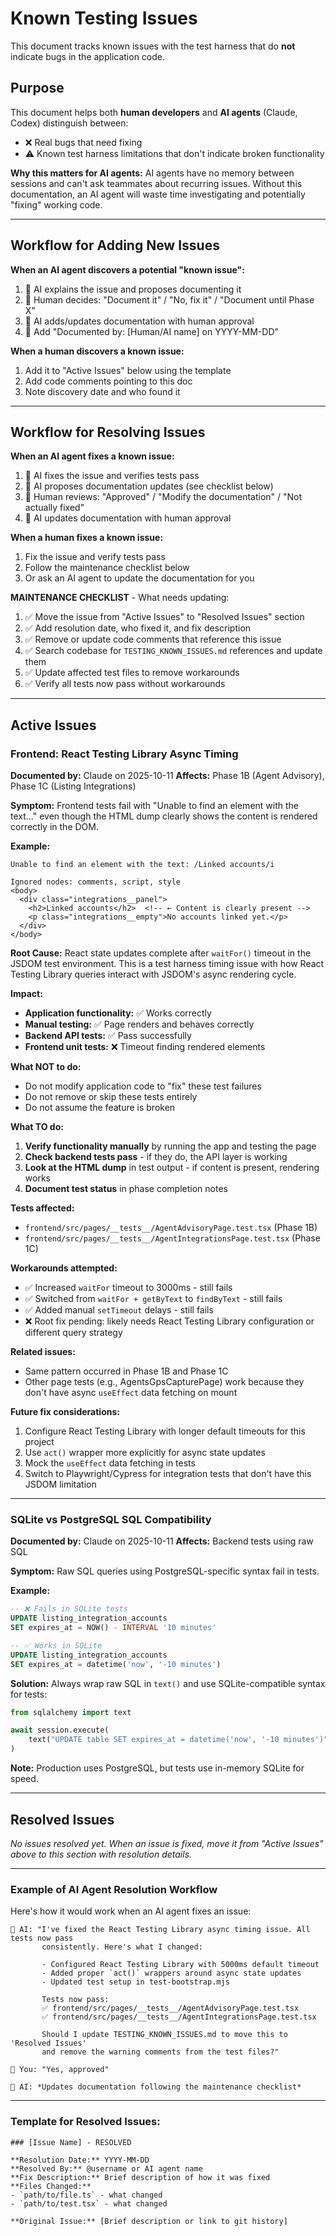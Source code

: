 # Known Testing Issues

This document tracks known issues with the test harness that do **not** indicate bugs in the application code.

## Purpose

This document helps both **human developers** and **AI agents** (Claude, Codex) distinguish between:
- ❌ Real bugs that need fixing
- ⚠️ Known test harness limitations that don't indicate broken functionality

**Why this matters for AI agents:**
AI agents have no memory between sessions and can't ask teammates about recurring issues. Without this documentation, an AI agent will waste time investigating and potentially "fixing" working code.

---

## Workflow for Adding New Issues

**When an AI agent discovers a potential "known issue":**
1. 🤖 AI explains the issue and proposes documenting it
2. 👤 Human decides: "Document it" / "No, fix it" / "Document until Phase X"
3. 🤖 AI adds/updates documentation with human approval
4. 📝 Add "Documented by: [Human/AI name] on YYYY-MM-DD"

**When a human discovers a known issue:**
1. Add it to "Active Issues" below using the template
2. Add code comments pointing to this doc
3. Note discovery date and who found it

---

## Workflow for Resolving Issues

**When an AI agent fixes a known issue:**
1. 🤖 AI fixes the issue and verifies tests pass
2. 🤖 AI proposes documentation updates (see checklist below)
3. 👤 Human reviews: "Approved" / "Modify the documentation" / "Not actually fixed"
4. 🤖 AI updates documentation with human approval

**When a human fixes a known issue:**
1. Fix the issue and verify tests pass
2. Follow the maintenance checklist below
3. Or ask an AI agent to update the documentation for you

**MAINTENANCE CHECKLIST** - What needs updating:
1. ✅ Move the issue from "Active Issues" to "Resolved Issues" section
2. ✅ Add resolution date, who fixed it, and fix description
3. ✅ Remove or update code comments that reference this issue
4. ✅ Search codebase for `TESTING_KNOWN_ISSUES.md` references and update them
5. ✅ Update affected test files to remove workarounds
6. ✅ Verify all tests now pass without workarounds

---

## Active Issues

### Frontend: React Testing Library Async Timing

**Documented by:** Claude on 2025-10-11
**Affects:** Phase 1B (Agent Advisory), Phase 1C (Listing Integrations)

**Symptom:**
Frontend tests fail with "Unable to find an element with the text..." even though the HTML dump clearly shows the content is rendered correctly in the DOM.

**Example:**
```
Unable to find an element with the text: /Linked accounts/i

Ignored nodes: comments, script, style
<body>
  <div class="integrations__panel">
    <h2>Linked accounts</h2>  <!-- ← Content is clearly present -->
    <p class="integrations__empty">No accounts linked yet.</p>
  </div>
</body>
```

**Root Cause:**
React state updates complete after `waitFor()` timeout in the JSDOM test environment. This is a test harness timing issue with how React Testing Library queries interact with JSDOM's async rendering cycle.

**Impact:**
- **Application functionality:** ✅ Works correctly
- **Manual testing:** ✅ Page renders and behaves correctly
- **Backend API tests:** ✅ Pass successfully
- **Frontend unit tests:** ❌ Timeout finding rendered elements

**What NOT to do:**
- Do not modify application code to "fix" these test failures
- Do not remove or skip these tests entirely
- Do not assume the feature is broken

**What TO do:**
1. **Verify functionality manually** by running the app and testing the page
2. **Check backend tests pass** - if they do, the API layer is working
3. **Look at the HTML dump** in test output - if content is present, rendering works
4. **Document test status** in phase completion notes

**Tests affected:**
- `frontend/src/pages/__tests__/AgentAdvisoryPage.test.tsx` (Phase 1B)
- `frontend/src/pages/__tests__/AgentIntegrationsPage.test.tsx` (Phase 1C)

**Workarounds attempted:**
- ✅ Increased `waitFor` timeout to 3000ms - still fails
- ✅ Switched from `waitFor + getByText` to `findByText` - still fails
- ✅ Added manual `setTimeout` delays - still fails
- ❌ Root fix pending: likely needs React Testing Library configuration or different query strategy

**Related issues:**
- Same pattern occurred in Phase 1B and Phase 1C
- Other page tests (e.g., AgentsGpsCapturePage) work because they don't have async `useEffect` data fetching on mount

**Future fix considerations:**
1. Configure React Testing Library with longer default timeouts for this project
2. Use `act()` wrapper more explicitly for async state updates
3. Mock the `useEffect` data fetching in tests
4. Switch to Playwright/Cypress for integration tests that don't have this JSDOM limitation

---

### SQLite vs PostgreSQL SQL Compatibility

**Documented by:** Claude on 2025-10-11
**Affects:** Backend tests using raw SQL

**Symptom:**
Raw SQL queries using PostgreSQL-specific syntax fail in tests.

**Example:**
```sql
-- ❌ Fails in SQLite tests
UPDATE listing_integration_accounts
SET expires_at = NOW() - INTERVAL '10 minutes'

-- ✅ Works in SQLite
UPDATE listing_integration_accounts
SET expires_at = datetime('now', '-10 minutes')
```

**Solution:**
Always wrap raw SQL in `text()` and use SQLite-compatible syntax for tests:
```python
from sqlalchemy import text

await session.execute(
    text("UPDATE table SET expires_at = datetime('now', '-10 minutes')")
)
```

**Note:** Production uses PostgreSQL, but tests use in-memory SQLite for speed.

---

## Resolved Issues

*No issues resolved yet. When an issue is fixed, move it from "Active Issues" above to this section with resolution details.*

---

### Example of AI Agent Resolution Workflow

Here's how it would work when an AI agent fixes an issue:

```
🤖 AI: "I've fixed the React Testing Library async timing issue. All tests now pass
       consistently. Here's what I changed:

       - Configured React Testing Library with 5000ms default timeout
       - Added proper `act()` wrappers around async state updates
       - Updated test setup in test-bootstrap.mjs

       Tests now pass:
       ✅ frontend/src/pages/__tests__/AgentAdvisoryPage.test.tsx
       ✅ frontend/src/pages/__tests__/AgentIntegrationsPage.test.tsx

       Should I update TESTING_KNOWN_ISSUES.md to move this to 'Resolved Issues'
       and remove the warning comments from the test files?"

👤 You: "Yes, approved"

🤖 AI: *Updates documentation following the maintenance checklist*
```

---

### Template for Resolved Issues:
```
### [Issue Name] - RESOLVED

**Resolution Date:** YYYY-MM-DD
**Resolved By:** @username or AI agent name
**Fix Description:** Brief description of how it was fixed
**Files Changed:**
- `path/to/file.ts` - what changed
- `path/to/test.tsx` - what changed

**Original Issue:** [Brief description or link to git history]
```
